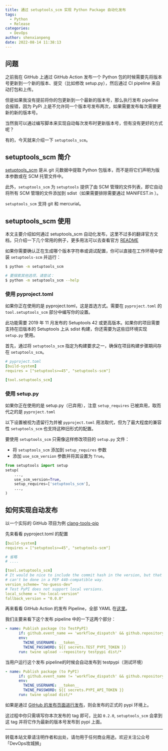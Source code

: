 ```yaml
---
title: 通过 setuptools_scm 实现 Python Package 自动化发布
tags:
  - Python
  - Release
categories:
  - DevOps
author: shenxianpeng
date: 2022-08-14 11:38:13
---
```


## 问题

之前我在 GitHub 上通过 GitHub Action 发布一个 Python 包的时候需要先将版本号更新到一个新的版本、提交（比如修改 setup.py），然后通过 CI pipeline 来自动打包和上传。

但是如果我没有提前将你的包更新到一个最新的版本号，那么执行发布 pipeline 会报错，因为 PyPi 上是不允许同一个版本号发布两次，如果需要发布每次需要更新的新的版本号。

当然我可以通过编写脚本来实现自动每次发布时更新版本号，但有没有更好的方式呢？

有的，今天就来介绍一下 `setuptools_scm`。

## setuptools_scm 简介

[setuptools_scm](https://github.com/pypa/setuptools_scm) 是从 git 元数据中提取 Python 包版本，而不是将它们声明为版本参数或在 SCM 托管文件中。

此外，`setuptools_scm` 为 `setuptools` 提供了由 SCM 管理的文件列表，即它自动将所有 SCM 管理的文件添加到 sdist（如果需要排除需要通过 MANIFEST.in ）。

`setuptools_scm` 支持 git 和 mercurial。

## setuptools_scm 使用

本文主要介绍如何通过 setuptools_scm 自动化发布，这里不过多的翻译官方文档，只介绍一下几个常用的例子，更多用法可以去查看官方 [README](https://github.com/pypa/setuptools_scm/blob/main/README.rst)

如果你需要确认正在生成哪个版本字符串或调试配置，你可以直接在工作环境中安装 `setuptools-scm` 并运行：

```bash
$ python -m setuptools_scm

# 要探索其他选项，请尝试：
$ python -m setuptools_scm --help
```

### 使用 pyproject.toml

如果你正在使用的是 pyproject.toml，这是首选方式。需要在 `pyproject.toml` 的 `tool.setuptools_scm` 部分中编写你的设置。

此功能需要 2019 年 11 月发布的 Setuptools 42 或更高版本。如果你的项目需要支持在旧版本的 Setuptools 上从 sdist 构建，你还需要为这些旧环境实现 `setup.py` 使用。

首先，通过将 `setuptools_scm` 指定为构建要求之一，确保在项目构建步骤期间存在 `setuptools_scm`。

```yml
# pyproject.toml
[build-system]
requires = ["setuptools>=45", "setuptools-scm"]

[tool.setuptools_scm]
```

### 使用 setup.py

如果你正在使用的是 setup.py（已弃用），注意 `setup_requires` 已被弃用，取而代之的是 `pyproject.toml`

以下设置被视为遗留行为并被 `pyproject.toml` 用法取代，但为了最大程度的兼容性 `setuptools_scm` 也支持这种旧形式的配置。

要使用 `setuptools_scm` 只需像这样修改项目的 `setup.py` 文件：

* 将 `setuptools_scm` 添加到 `setup_requires` 参数
* 添加 `use_scm_version` 参数并将其设置为 `True`。

```python
from setuptools import setup
setup(
    ...,
    use_scm_version=True,
    setup_requires=['setuptools_scm'],
    ...,
)
```

## 如何实现自动发布

以一个实际的 GitHub 项目为例 [clang-tools-pip](https://github.com/cpp-linter/clang-tools-pip)

先来看看 pyproject.toml 的配置

```yml
[build-system]
requires = ["setuptools>=45", "setuptools-scm"]

# 省略
# ....

[tool.setuptools_scm]
# It would be nice to include the commit hash in the version, but that
# can't be done in a PEP 440-compatible way.
version_scheme= "no-guess-dev"
# Test PyPI does not support local versions.
local_scheme = "no-local-version"
fallback_version = "0.0.0"
```

再来看看 GitHub Action 的发布 Pipeline，全部 YAML 在[这里](https://github.com/cpp-linter/clang-tools-pip/blob/main/.github/workflows/python-publish.yml)。

我们主要来看下这个发布 pipeline 中的一下这两个部分：

```yml
- name: Publish package (to TestPyPI)
      if: github.event_name == 'workflow_dispatch' && github.repository == 'cpp-linter/clang-tools-pip'
      env:
        TWINE_USERNAME: __token__
        TWINE_PASSWORD: ${{ secrets.TEST_PYPI_TOKEN }}
      run: twine upload --repository testpypi dist/*
```

当用户运行这个发布 pipeline的时候会自动发布到 testpypi（测试环境）

```yml
- name: Publish package (to PyPI)
      if: github.event_name != 'workflow_dispatch' && github.repository == 'cpp-linter/clang-tools-pip'
      env:
        TWINE_USERNAME: __token__
        TWINE_PASSWORD: ${{ secrets.PYPI_API_TOKEN }}
      run: twine upload dist/*
```

如果是通过 [GitHub 的发布页面进行发布](https://docs.github.com/en/repositories/releasing-projects-on-github/managing-releases-in-a-repository)，则会发布的正式的 pypi 环境上。

这过程中你只需填写你本次发布的 tag 即可，比如 `0.2.0`, `setuptools_scm` 会拿到这 tag 并将它作为最新的版本号发布到 pypi 上面。

---

转载本站文章请注明作者和出处，请勿用于任何商业用途。欢迎关注公众号「DevOps攻城狮」
